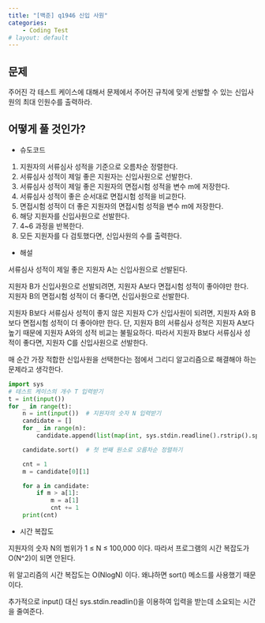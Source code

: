```yaml
---
title: "[백준] q1946 신입 사원"
categories:
    - Coding Test
# layout: default
---
```

문제
---

주어진 각 테스트 케이스에 대해서 문제에서 주어진 규칙에 맞게 선발할 수 있는 신입사원의 최대 인원수를 출력하라.

어떻게 풀 것인가?
---

- 슈도코드
1. 지원자의 서류심사 성적을 기준으로 오름차순 정렬한다.
2. 서류심사 성적이 제일 좋은 지원자는 신입사원으로 선발한다.
3. 서류심사 성적이 제일 좋은 지원자의 면접시험 성적을 변수 m에 저장한다.
4. 서류심사 성적이 좋은 순서대로 면접시험 성적을 비교한다.
5. 면접시험 성적이 더 좋은 지원자의 면접시험 성적을 변수 m에 저장한다.
6. 해당 지원자를 신입사원으로 선발한다.
7. 4~6 과정을 반복한다.
8. 모든 지원자를 다 검토했다면, 신입사원의 수를 출력한다.
- 해설

서류심사 성적이 제일 좋은 지원자 A는 신입사원으로 선발된다.

지원자 B가 신입사원으로 선발되려면, 지원자 A보다 면접시험 성적이 좋아야만 한다. 지원자 B의 면접시험 성적이 더 좋다면, 신입사원으로 선발한다.

지원자 B보다 서류심사 성적이 좋지 않은 지원자 C가 신입사원이 되려면, 지원자 A와 B보다 면접시험 성적이 더 좋아야만 한다. 단, 지원자 B의 서류심사 성적은 지원자 A보다 높기 때문에 지원자 A와의 성적 비교는 불필요하다. 따라서 지원자 B보다 서류심사 성적이 좋다면, 지원자 C를 신입사원으로 선발한다.

매 순간 가장 적합한 신입사원을 선택한다는 점에서 그리디 알고리즘으로 해결해야 하는 문제라고 생각한다.

```python
import sys
# 테스트 케이스의 개수 T 입력받기
t = int(input())
for _ in range(t):
    n = int(input())  # 지원자의 숫자 N 입력받기
    candidate = []
    for _ in range(n):
        candidate.append(list(map(int, sys.stdin.readline().rstrip().split())))  # 지원자의 서류심사 성적, 면접 성적의 순위 입력받기

    candidate.sort()  # 첫 번째 원소로 오름차순 정렬하기

    cnt = 1
    m = candidate[0][1]

    for a in candidate:
        if m > a[1]:
            m = a[1]
            cnt += 1
    print(cnt)
```

- 시간 복잡도

지원자의 숫자 N의 범위가 1 ≤ N ≤ 100,000 이다. 따라서 프로그램의 시간 복잡도가 O(N^2)이 되면 안된다.

위 알고리즘의 시간 복잡도는 O(NlogN) 이다. 왜냐하면 sort() 메소드를 사용했기 때문이다.

추가적으로 input() 대신 sys.stdin.readlin()을 이용하여 입력을 받는데 소요되는 시간을 줄여준다.